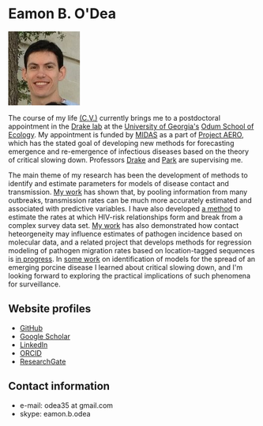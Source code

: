 
# Eamon B. O'Dea

![headshot](ebodea-headshot.jpg)

The course of my life [(C.V.)](cv.pdf) currently brings me to a
postdoctoral appointment in the [Drake
lab](http://daphnia.ecology.uga.edu/drakelab) at the [University of
Georgia's](http://www.uga.edu) [Odum School of
Ecology](http://www.ecology.uga.edu). My appointment is funded by
[MIDAS](http://www.epimodels.org) as a part of [Project
AERO](http://daphnia.ecology.uga.edu/midas/), which has the stated
goal of developing new methods for forecasting emergence and
re-emergence of infectious diseases based on the theory of critical
slowing down. Professors
[Drake](http://www.ecology.uga.edu/facultyMember.php?Drake-21/) and
[Park](http://www.ecology.uga.edu/facultyMember.php?Park-296/) are
supervising me.

The main theme of my research has been the development of methods to
identify and estimate parameters for models of disease contact and
transmission. [My
work](http://www.sciencedirect.com/science/article/pii/S1755436513000546)
has shown that, by pooling information from many outbreaks,
transmission rates can be much more accurately estimated and
associated with predictive variables. I have also developed [a
method](http://repositories.lib.utexas.edu/bitstream/handle/2152/21667/ODEA-DISSERTATION-2013.pdf?sequence=1)
to estimate the rates at which HIV-risk relationships form and break
from a complex survey data set. [My
work](http://www.hindawi.com/journals/ipid/2011/238743/abs/) has also
demonstrated how contact heteorgeneity may influence estimates of
pathogen incidence based on molecular data, and a related project that
develops methods for regression modeling of pathogen migration rates
based on location-tagged sequences is [in
progress](https://github.com/e3bo/2015phylo). In [some
work](http://biorxiv.org/content/biorxiv/early/2015/03/27/017178.full.pdf)
on identification of models for the spread of an emerging porcine
disease I learned about critical slowing down, and I'm looking forward
to exploring the practical implications of such phenomena for
surveillance.

## Website profiles

- [GitHub](https://github.com/e3bo/)
- [Google Scholar](https://scholar.google.com/citations?user=nomqlOsAAAAJ)
- [LinkedIn](https://www.linkedin.com/pub/eamon-o-dea/68/811/319)
- [ORCID](http://orcid.org/0000-0003-4748-683X)
- [ResearchGate](http://www.researchgate.net/profile/Eamon_ODea)

## Contact information

- e-mail: odea35 at gmail.com
- skype: eamon.b.odea
